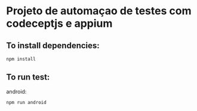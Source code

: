 # Projeto de automaçao de testes com codeceptjs e appium

## To install dependencies:

```
npm install
```

## To run test:

android:
````
npm run android
````

